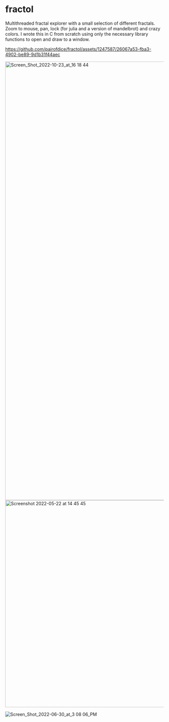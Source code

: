 # fractol
Multithreaded fractal explorer with a small selection of different fractals. Zoom to mouse, pan, lock (for julia and a version of mandelbrot) and crazy colors. I wrote this in C from scratch using only the necessary library functions to open and draw to a window.

https://github.com/pairofdice/fractol/assets/1247587/26067a53-fba3-4902-be89-9d1b31f44aec

<img width="1392" alt="Screen_Shot_2022-10-23_at_16 18 44" src="https://user-images.githubusercontent.com/1247587/215172112-7b86612f-1209-457d-809c-e13081829a7e.PNG">
<img width="657" alt="Screenshot 2022-05-22 at 14 45 45" src="https://github.com/pairofdice/fractol/assets/1247587/f1ab75d0-c08a-4d2b-824e-ced9741a7f0b">

![Screen_Shot_2022-06-30_at_3 08 06_PM](https://github.com/pairofdice/fractol/assets/1247587/a934b4e9-d3c4-48c0-a05e-b8614136f704)




